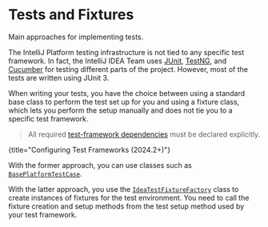 <!-- Copyright 2000-2025 JetBrains s.r.o. and contributors. Use of this source code is governed by the Apache 2.0 license. -->

# Tests and Fixtures

<link-summary>Main approaches for implementing tests.</link-summary>

<include from="testing_plugins.md" element-id="testSamples"/>

The IntelliJ Platform testing infrastructure is not tied to any specific test framework.
In fact, the IntelliJ IDEA Team uses [JUnit](https://junit.org), [TestNG](https://testng.org), and [Cucumber](https://cucumber.io/) for testing different parts of the project.
However, most of the tests are written using JUnit 3.

When writing your tests, you have the choice between using a standard base class to perform the test set up for you and using a fixture class, which lets you perform the setup manually and does not tie you to a specific test framework.

<snippet id="testFrameworkDependencies">

> All required [test-framework dependencies](tools_intellij_platform_gradle_plugin_dependencies_extension.md#testing) must be declared explicitly.
>
{title="Configuring Test Frameworks (2024.2+)"}

</snippet>

With the former approach, you can use classes such as [`BasePlatformTestCase`](%gh-ic%/platform/testFramework/src/com/intellij/testFramework/fixtures/BasePlatformTestCase.java).

With the latter approach, you use the [`IdeaTestFixtureFactory`](%gh-ic%/platform/testFramework/src/com/intellij/testFramework/fixtures/IdeaTestFixtureFactory.java) class to create instances of fixtures for the test environment.
You need to call the fixture creation and setup methods from the test setup method used by your test framework.
